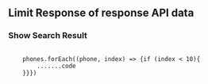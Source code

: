 ## Limit Response of response API data

### Show Search Result
<code>
    phones.forEach((phone, index) => {if (index < 10){
        .......code
    }}})
</code>